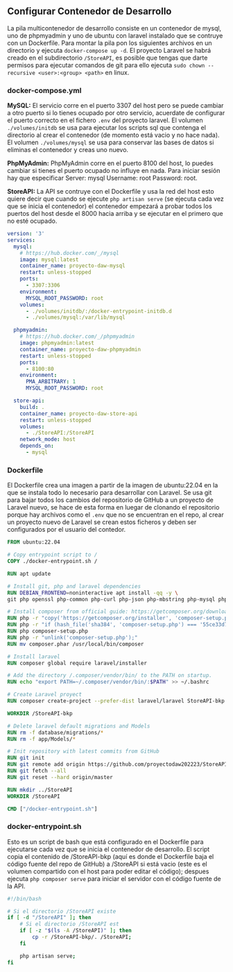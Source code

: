 ## Configurar Contenedor de Desarrollo

La pila multicontenedor de desarrollo consiste en un contenedor de mysql, uno de phpmyadmin y uno de ubuntu con laravel instalado que se contruye con un Dockerfile. Para montar la pila pon los siguientes archivos en un directorio y ejecuta `docker-compose up -d`. El proyecto Laravel se habrá creado en el subdirectorio `/StoreAPI`, es posible que tengas que darte permisos para ejecutar comandos de git para ello ejecuta `sudo chown --recursive <user>:<group> <path>` en linux.

### docker-compose.yml

**MySQL:** El servicio corre en el puerto 3307 del host pero se puede cambiar a otro puerto si lo tienes ocupado por otro servicio, acuerdate de configurar el puerto correcto en el fichero `.env` del proyecto laravel. El volumen `./volumes/initdb` se usa para ejecutar los scripts sql que contenga el directorio al crear el contenedor (de momento está vacio y no hace nada). El volumen `./volumes/mysql` se usa para conservar las bases de datos si eliminas el contenedor y creas uno nuevo.

**PhpMyAdmin:** PhpMyAdmin corre en el puerto 8100 del host, lo puedes cambiar si tienes el puerto ocupado no influye en nada. Para iniciar sesión hay que especificar Server: mysql Username: root Password: root.

**StoreAPI:** La API se contruye con el Dockerfile y usa la red del host esto quiere decir que cuando se ejecute `php artisan serve` (se ejecuta cada vez que se inicia el contenedor) el contenedor empezará a probar todos los puertos del host desde el 8000 hacia arriba y se ejecutar en el primero que no esté ocupado.

```yml
version: '3'
services:
  mysql:
    # https://hub.docker.com/_/mysql
    image: mysql:latest
    container_name: proyecto-daw-mysql
    restart: unless-stopped
    ports:
      - 3307:3306
    environment:
      MYSQL_ROOT_PASSWORD: root
    volumes:
      - ./volumes/initdb/:/docker-entrypoint-initdb.d
      - ./volumes/mysql:/var/lib/mysql

  phpmyadmin:
    # https://hub.docker.com/_/phpmyadmin
    image: phpmyadmin:latest
    container_name: proyecto-daw-phpmyadmin
    restart: unless-stopped
    ports:
      - 8100:80
    environment:
      PMA_ARBITRARY: 1
      MYSQL_ROOT_PASSWORD: root

  store-api:
    build: .
    container_name: proyecto-daw-store-api
    restart: unless-stopped
    volumes:
      - ./StoreAPI:/StoreAPI
    network_mode: host
    depends_on:
      - mysql

```

### Dockerfile

El Dockerfile crea una imagen a partir de la imagen de ubuntu:22.04 en la que se instala todo lo necesario para desarrollar con Laravel. Se usa git para bajar todos los cambios del repositorio de GitHub a un proyecto de Laravel nuevo, se hace de esta forma en luegar de clonando el repositorio porque hay archivos como el `.env` que no se encuentran en el repo, al crear un proyecto nuevo de Laravel se crean estos ficheros y deben ser configurados por el usuario del contedor.

```Dockerfile
FROM ubuntu:22.04

# Copy entrypoint script to /
COPY ./docker-entrypoint.sh /

RUN apt update

# Install git, php and laravel dependencies
RUN DEBIAN_FRONTEND=noninteractive apt install -qq -y \
git php openssl php-common php-curl php-json php-mbstring php-mysql php-xml php-zip

# Install composer from official guide: https://getcomposer.org/download/
RUN php -r "copy('https://getcomposer.org/installer', 'composer-setup.php');"
RUN php -r "if (hash_file('sha384', 'composer-setup.php') === '55ce33d7678c5a611085589f1f3ddf8b3c52d662cd01d4ba75c0ee0459970c2200a51f492d557530c71c15d8dba01eae') { echo 'Installer verified'; } else { echo 'Installer corrupt'; unlink('composer-setup.php'); } echo PHP_EOL;"
RUN php composer-setup.php
RUN php -r "unlink('composer-setup.php');"
RUN mv composer.phar /usr/local/bin/composer

# Install laravel
RUN composer global require laravel/installer

# Add the directory /.composer/vendor/bin/ to the PATH on startup.
RUN echo "export PATH=~/.composer/vendor/bin/:$PATH" >> ~/.bashrc

# Create Laravel proyect
RUN composer create-project --prefer-dist laravel/laravel StoreAPI-bkp

WORKDIR /StoreAPI-bkp

# Delete laravel default migrations and Models
RUN rm -f database/migrations/*
RUN rm -f app/Models/*

# Init repository with latest commits from GitHub
RUN git init
RUN git remote add origin https://github.com/proyectodaw202223/StoreAPI
RUN git fetch --all
RUN git reset --hard origin/master

RUN mkdir ../StoreAPI
WORKDIR /StoreAPI

CMD ["/docker-entrypoint.sh"]
```

### docker-entrypoint.sh

Esto es un script de bash que está configurado en el Dockerfile para ejecutarse cada vez que se inicia el contenedor de desarrollo. El script copia el contenido de /StoreAPI-bkp (aquí es donde el Dockerfile baja el código fuente del repo de GitHub) a /StoreAPI si está vacio (este es el volumen compartido con el host para poder editar el código); despues ejecuta `php composer serve` para iniciar el servidor con el código fuente de la API.

```bash
#!/bin/bash

# Si el directorio /StoreAPI existe
if [ -d "/StoreAPI" ]; then
    # Si el directorio /StoreAPI est
    if [ -z "$(ls -A /StoreAPI)" ]; then
        cp -r /StoreAPI-bkp/. /StoreAPI;
    fi

    php artisan serve;
fi
```
